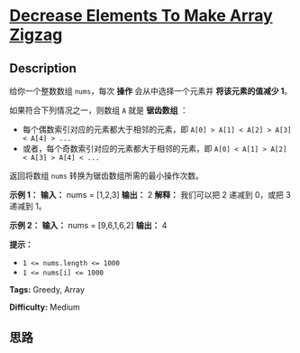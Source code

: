 # [Decrease Elements To Make Array Zigzag][title]

## Description

给你一个整数数组 `nums`，每次 **操作**  会从中选择一个元素并 **将该元素的值减少  1**。

如果符合下列情况之一，则数组 `A` 就是 **锯齿数组** ：

  * 每个偶数索引对应的元素都大于相邻的元素，即 `A[0] > A[1] < A[2] > A[3] < A[4] > ...`
  * 或者，每个奇数索引对应的元素都大于相邻的元素，即 `A[0] < A[1] > A[2] < A[3] > A[4] < ...`

返回将数组 `nums` 转换为锯齿数组所需的最小操作次数。



**示例 1：**
            **输入：** nums = [1,2,3]    **输出：** 2    **解释：** 我们可以把 2 递减到 0，或把 3 递减到 1。    

**示例 2：**
            **输入：** nums = [9,6,1,6,2]    **输出：** 4    



**提示：**

  * `1 <= nums.length <= 1000`
  * `1 <= nums[i] <= 1000`


**Tags:** Greedy, Array

**Difficulty:** Medium

## 思路

[title]: https://leetcode-cn.com/problems/decrease-elements-to-make-array-zigzag
